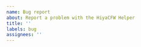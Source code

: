 ```yaml
---
name: Bug report
about: Report a problem with the HiyaCFW Helper
title: ''
labels: bug
assignees: ''
---
```

